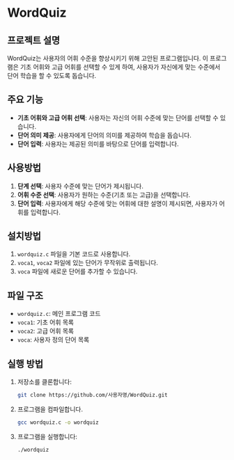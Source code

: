 # WordQuiz

## 프로젝트 설명
WordQuiz는 사용자의 어휘 수준을 향상시키기 위해 고안된 프로그램입니다. 이 프로그램은 기초 어휘와 고급 어휘를 선택할 수 있게 하여, 사용자가 자신에게 맞는 수준에서 단어 학습을 할 수 있도록 돕습니다.

## 주요 기능
- **기초 어휘와 고급 어휘 선택**: 사용자는 자신의 어휘 수준에 맞는 단어를 선택할 수 있습니다.
- **단어 의미 제공**: 사용자에게 단어의 의미를 제공하여 학습을 돕습니다.
- **단어 입력**: 사용자는 제공된 의미를 바탕으로 단어를 입력합니다.

## 사용방법
1. **단계 선택**: 사용자 수준에 맞는 단어가 제시됩니다.
2. **어휘 수준 선택**: 사용자가 원하는 수준(기초 또는 고급)을 선택합니다.
3. **단어 입력**: 사용자에게 해당 수준에 맞는 어휘에 대한 설명이 제시되면, 사용자가 어휘를 입력합니다.

## 설치방법
1. `wordquiz.c` 파일을 기본 코드로 사용합니다.
2. `voca1`, `voca2` 파일에 있는 단어가 무작위로 출력됩니다.
3. `voca` 파일에 새로운 단어를 추가할 수 있습니다.

## 파일 구조
- `wordquiz.c`: 메인 프로그램 코드
- `voca1`: 기초 어휘 목록
- `voca2`: 고급 어휘 목록
- `voca`: 사용자 정의 단어 목록

## 실행 방법
1. 저장소를 클론합니다:
   ```sh
   git clone https://github.com/사용자명/WordQuiz.git
   

2. 프로그램을 컴파일합니다.
    ```sh
    gcc wordquiz.c -o wordquiz
3. 프로그램을 실행합니다:
   ```sh
   ./wordquiz

